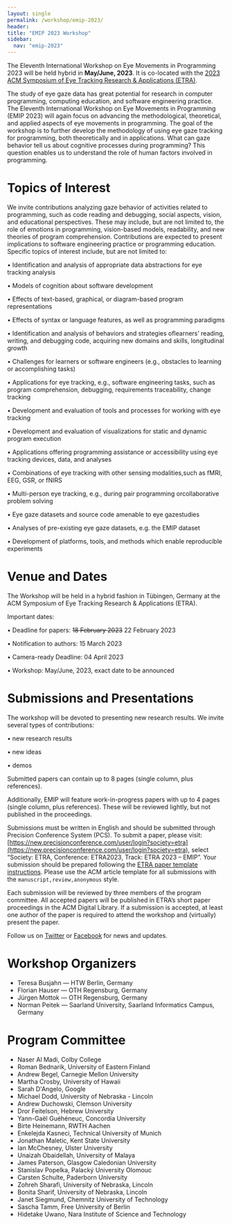 ```yaml
---
layout: single
permalink: /workshop/emip-2023/
header:
title: "EMIP 2023 Workshop"
sidebar:
  nav: "emip-2023"
---
```


The Eleventh International Workshop on Eye Movements in Programming 2023 will be held hybrid in **May/June, 2023**. It is co-located with the [2023 ACM Symposium of Eye Tracking Research & Applications (ETRA)](http://etra.acm.org/2023/).

The study of eye gaze data has great potential for research in computer programming, computing education, and software engineering practice. The Eleventh International Workshop on Eye Movements in Programming (EMIP 2023) will again focus on advancing the methodological, theoretical, and applied aspects of eye movements in programming. The goal of the workshop is to further develop the methodology of using eye gaze tracking for programming, both theoretically and in applications. What can gaze behavior tell us about cognitive processes during programming? This question enables us to understand the role of human factors involved in programming.

# Topics of Interest
We invite contributions analyzing gaze behavior of activities related to programming, such as code reading and debugging, social aspects, vision, and educational perspectives. These may include, but are not limited to, the role of emotions in programming, vision-based models, readability, and new theories of program comprehension. Contributions are expected to present implications to software engineering practice or programming education. Specific topics of interest include, but are not limited to:

• Identification and analysis of appropriate data abstractions for eye tracking analysis

• Models of cognition about software development

• Effects of text-based, graphical, or diagram-based program representations

• Effects of syntax or language features, as well as programming paradigms

• Identification and analysis of behaviors and strategies oflearners’ reading, writing, and debugging code, acquiring new domains and skills, longitudinal growth

• Challenges for learners or software engineers (e.g., obstacles to learning or accomplishing tasks)

• Applications for eye tracking, e.g., software engineering tasks, such as program comprehension, debugging, requirements traceability, change tracking

• Development and evaluation of tools and processes for working with eye tracking

• Development and evaluation of visualizations for static and dynamic program execution

• Applications offering programming assistance or accessibility using eye tracking devices, data, and analyses

• Combinations of eye tracking with other sensing modalities,such as fMRI, EEG, GSR, or fNIRS

• Multi-person eye tracking, e.g., during pair programming orcollaborative problem solving

• Eye gaze datasets and source code amenable to eye gazestudies

• Analyses of pre-existing eye gaze datasets, e.g. the EMIP dataset

• Development of platforms, tools, and methods which enable reproducible experiments

# Venue and Dates
The Workshop will be held in a hybrid fashion in Tübingen, Germany at the ACM Symposium of Eye Tracking Research & Applications (ETRA).

Important dates:

• Deadline for papers: ~~18 February 2023~~ 22 February 2023

• Notification to authors: 15 March 2023

• Camera-ready Deadline: 04 April 2023

• Workshop: May/June, 2023, exact date to be announced


# Submissions and Presentations
The workshop will be devoted to presenting new research results. We invite several types of contributions:

• new research results

• new ideas

• demos

Submitted papers can contain up to 8 pages (single column, plus references).

Additionally, EMIP will feature work-in-progress papers with up to 4 pages (single column, plus references). These will be reviewed lightly, but not published in the proceedings. 

Submissions must be written in English and should be submitted through Precision Conference System (PCS). To submit a paper, please visit: [https://new.precisionconference.com/user/login?society=etra](https://new.precisionconference.com/user/login?society=etra), select “Society: ETRA, Conference: ETRA2023, Track: ETRA 2023 – EMIP”. Your submission should be prepared following the [ETRA paper template instructions](http://etra.acm.org/2023/submissionprocess.html). Please use the ACM article template for all submissions with the `manuscript,review,anonymous` style.

Each submission will be reviewed by three members of the program committee. All accepted papers will be published in ETRA’s short paper proceedings in the ACM Digital Library. If a submission is accepted, at least one author of the paper is required to attend the workshop and (virtually) present the paper.

Follow us on [Twitter](https://twitter.com/emipws) or [Facebook](https://www.facebook.com/emipws/) for news and updates.

# Workshop Organizers
- Teresa Busjahn — HTW Berlin, Germany
- Florian Hauser — OTH Regensburg, Germany
- Jürgen Mottok — OTH Regensburg, Germany
- Norman Peitek — Saarland University, Saarland Informatics Campus, Germany

# Program Committee
- Naser Al Madi, Colby College
- Roman Bednarik, University of Eastern Finland
- Andrew Begel, Carnegie Mellon University
- Martha Crosby, University of Hawaii
- Sarah D'Angelo, Google
- Michael Dodd, University of Nebraska - Lincoln
- Andrew Duchowski, Clemson University
- Dror Feitelson, Hebrew University
- Yann-Gaël Guéhéneuc, Concordia University 
- Birte Heinemann, RWTH Aachen
- Enkelejda Kasneci, Technical University of Munich
- Jonathan Maletic, Kent State University
- Ian McChesney, Ulster University
- Unaizah Obaidellah, University of Malaya
- James Paterson, Glasgow Caledonian University
- Stanislav Popelka, Palacký University Olomouc
- Carsten Schulte, Paderborn University
- Zohreh Sharafi, University of Nebraska, Lincoln
- Bonita Sharif, University of Nebraska, Lincoln
- Janet Siegmund, Chemnitz University of Technology
- Sascha Tamm, Free University of Berlin
- Hidetake Uwano, Nara Institute of Science and Technology
